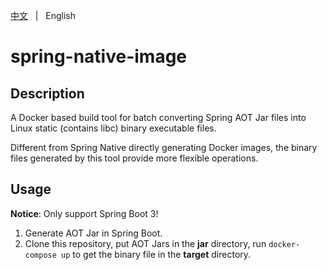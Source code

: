 [中文](README.zh.md) &nbsp; | &nbsp; English

# spring-native-image

## Description

A Docker based build tool for batch converting Spring AOT Jar files into Linux static (contains libc) binary executable files.

Different from Spring Native directly generating Docker images, the binary files generated by this tool provide more flexible operations.

## Usage

**Notice**: Only support Spring Boot 3!

1. Generate AOT Jar in Spring Boot.
2. Clone this repository, put AOT Jars in the **jar** directory, run `docker-compose up` to get the binary file in the **target** directory.
